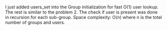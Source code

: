 I just added users_set into the Group initialization for fast O(1) user lookup.  The rest is similar to the problem 2. The check if user is present was done in recursion for each sub-group.
Space complexity: O(n) where n is the total number of groups and users.
